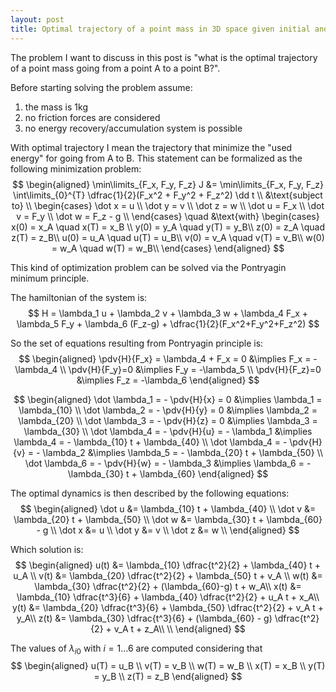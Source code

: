 ```yaml
---
layout: post
title: Optimal trajectory of a point mass in 3D space given initial and final position and velocity
---
```


The problem I want to discuss in this post is "what is the optimal trajectory of a point mass going from a point A to a point B?".

Before starting solving the problem assume:
1. the mass is 1kg
1. no friction forces are considered
2. no energy recovery/accumulation system is possible

With optimal trajectory I mean the trajectory that minimize the "used energy" for going from A to B.
This statement can be formalized as the following minimization problem:
$$
  \begin{aligned}
    \min\limits_{F_x, F_y, F_z} J &= \min\limits_{F_x, F_y, F_z} \int\limits_{0}^{T} \dfrac{1}{2}(F_x^2 + F_y^2 + F_z^2) \dd t \\
    &\text{subject to} \\
    \begin{cases}
        \dot x = u \\
        \dot y = v \\
        \dot z = w \\
        \dot u = F_x \\
        \dot v = F_y \\
        \dot w = F_z - g \\
    \end{cases}
    \quad &\text{with}
    \begin{cases}
        x(0) = x_A \quad x(T) = x_B \\ 
        y(0) = y_A \quad y(T) = y_B\\
        z(0) = z_A \quad z(T) = z_B\\
        u(0) = u_A \quad u(T) = u_B\\
        v(0) = v_A \quad v(T) = v_B\\
        w(0) = w_A \quad w(T) = w_B\\
    \end{cases}
  \end{aligned}
$$

This kind of optimization problem can be solved via the Pontryagin minimum principle.

The hamiltonian of the system is:
$$
H = \lambda_1 u + \lambda_2 v + \lambda_3 w + \lambda_4 F_x + \lambda_5 F_y + \lambda_6 (F_z-g) + \dfrac{1}{2}(F_x^2+F_y^2+F_z^2)
$$

So the set of equations resulting from Pontryagin principle is:
$$
\begin{aligned}
\pdv{H}{F_x} = \lambda_4 + F_x = 0
&\implies
F_x = - \lambda_4
\\
\pdv{H}{F_y}=0
&\implies F_y = -\lambda_5
\\
\pdv{H}{F_z}=0
&\implies F_z = -\lambda_6
\end{aligned}
$$

$$
\begin{aligned}
\dot \lambda_1 = - \pdv{H}{x} = 0
&\implies
\lambda_1 = \lambda_{10}
\\
\dot \lambda_2 = - \pdv{H}{y} = 0
&\implies
\lambda_2 = \lambda_{20}
\\
\dot \lambda_3 = - \pdv{H}{z} = 0
&\implies
\lambda_3 = \lambda_{30}
\\
\dot \lambda_4 = - \pdv{H}{u} = - \lambda_1
&\implies
\lambda_4 = - \lambda_{10} t + \lambda_{40}
\\
\dot \lambda_4 = - \pdv{H}{v} = - \lambda_2
&\implies
\lambda_5 = - \lambda_{20} t + \lambda_{50}
\\
\dot \lambda_6 = - \pdv{H}{w} = - \lambda_3
&\implies
\lambda_6 = - \lambda_{30} t + \lambda_{60}
\end{aligned}
$$

The optimal dynamics is then described by the following equations:
$$
\begin{aligned}
	\dot u &= \lambda_{10} t + \lambda_{40} \\
	\dot v &= \lambda_{20} t + \lambda_{50} \\
	\dot w &= \lambda_{30} t + \lambda_{60} - g \\
	\dot x &= u \\
	\dot y &= v \\
	\dot z &= w \\
\end{aligned}
$$

Which solution is:
$$
\begin{aligned}
	u(t) &= \lambda_{10} \dfrac{t^2}{2} + \lambda_{40} t + u_A \\
	v(t) &= \lambda_{20} \dfrac{t^2}{2} + \lambda_{50} t + v_A \\
	w(t) &= \lambda_{30} \dfrac{t^2}{2} + (\lambda_{60}-g) t + w_A\\
	x(t) &= \lambda_{10} \dfrac{t^3}{6} + \lambda_{40} \dfrac{t^2}{2} + u_A t + x_A\\
	y(t) &= \lambda_{20} \dfrac{t^3}{6} + \lambda_{50} \dfrac{t^2}{2} + v_A t + y_A\\
	z(t) &= \lambda_{30} \dfrac{t^3}{6} + (\lambda_{60} - g) \dfrac{t^2}{2} + v_A t + z_A\\ \\
\end{aligned}
$$

The values of $\lambda_{i0}$ with $i=1\dots6$ are computed considering that
$$
\begin{aligned}
u(T) = u_B \\
v(T) = v_B \\
w(T) = w_B \\
x(T) = x_B \\
y(T) = y_B \\
z(T) = z_B
\end{aligned}
$$

